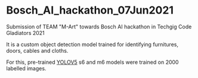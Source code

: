 # Bosch_AI_hackathon_07Jun2021
Submission of TEAM "M-Art" towards Bosch AI hackathon in Techgig Code Gladiators 2021

It is a custom object detection model trained for identifying furnitures, doors, cables and cloths.

For this, pre-trained [YOLOV5](https://github.com/ultralytics/yolov5) s6 and m6 models were trained on 2000 labelled images.


